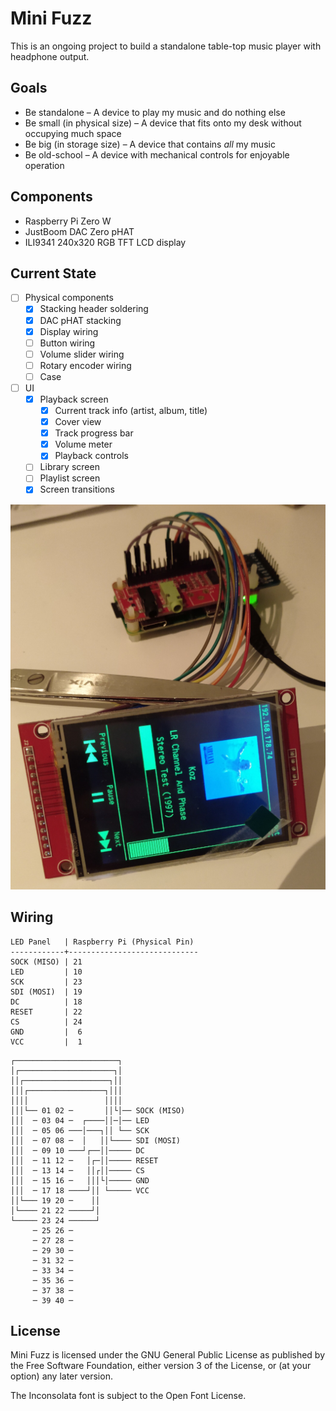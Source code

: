 # Mini Fuzz

This is an ongoing project to build a standalone table-top music player with headphone output.

## Goals

- Be standalone – A device to play my music and do nothing else
- Be small (in physical size) – A device that fits onto my desk without occupying much space
- Be big (in storage size) – A device that contains _all_ my music
- Be old-school – A device with mechanical controls for enjoyable operation

## Components

- Raspberry Pi Zero W
- JustBoom DAC Zero pHAT
- ILI9341 240x320 RGB TFT LCD display

## Current State

- [ ] Physical components
  - [x] Stacking header soldering
  - [x] DAC pHAT stacking
  - [x] Display wiring
  - [ ] Button wiring
  - [ ] Volume slider wiring
  - [ ] Rotary encoder wiring
  - [ ] Case
- [ ] UI
  - [x] Playback screen
     - [x] Current track info (artist, album, title)
     - [x] Cover view
     - [x] Track progress bar
     - [x] Volume meter
     - [x] Playback controls
  - [ ] Library screen
  - [ ] Playlist screen
  - [x] Screen transitions

![](Photos/2020-01-29.jpg)

## Wiring

```
LED Panel   | Raspberry Pi (Physical Pin)
------------+-----------------------------
SOCK (MISO) | 21
LED         | 10
SCK         | 23
SDI (MOSI)  | 19
DC          | 18
RESET       | 22
CS          | 24
GND         |  6
VCC         |  1
```

```
┌───────────────────────┐
│┌─────────────────────┐│
││┌───────────────────┐││
│││┌─────────────────┐│││
││││                 ││││
│││└── 01 02 ─       ││└│── SOCK (MISO)
│││  ─ 03 04 ─  ┌────││─│── LED
│││  ─ 05 06 ───│───┐││ └── SCK
│││  ─ 07 08 ─  │   ││└──── SDI (MOSI)
│││  ─ 09 10 ───┘┌──││───── DC
│││  ─ 11 12 ─   │┌─││───── RESET
│││  ─ 13 14 ─   ││┌││───── CS
│││  ─ 15 16 ─   │││└│───── GND
│││  ─ 17 18 ────┘││ └───── VCC
││└─── 19 20 ─    ││
│└──── 21 22 ─────┘│
└───── 23 24 ──────┘
     ─ 25 26 ─
     ─ 27 28 ─
     ─ 29 30 ─
     ─ 31 32 ─
     ─ 33 34 ─
     ─ 35 36 ─
     ─ 37 38 ─
     ─ 39 40 ─
```

## License

Mini Fuzz is licensed under the GNU General Public License as published by the Free Software Foundation, either version 3 of the License, or (at your option) any later version.

The Inconsolata font is subject to the Open Font License.
